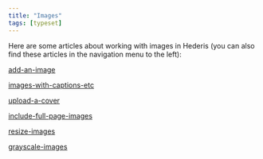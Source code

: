 ```yaml
---
title: "Images"
tags: [typeset]
---
```

 
<html><body><section data-type="chapter" class="hsecchapter" data-hederis-type="hsecchapter" id="intro-images" data-pi-attrs="id: intro-images; data-tags: typeset;" role="doc-chapter" data-tags="typeset" data-author-name=" " data-book-title=" " title="Images"><p class="hblkp" data-hederis-type="hblkp" id="pjgmenofB">Here are some articles about working with images in Hederis (you can also find these articles in the navigation menu to the left): </p><p class="hblkp" data-hederis-type="hblkp" id="pVRNsBqvz"><a href="{% link _docs/add-an-image.md %}" class="hspana" data-hederis-type="hspana" id="pkpBSq667">add-an-image</a></p><p class="hblkp" data-hederis-type="hblkp" id="pM8UmMNvO"><a href="{% link _docs/images-with-captions-etc.md %}" class="hspana" data-hederis-type="hspana" id="pYXIVnYtL">images-with-captions-etc</a></p><p class="hblkp" data-hederis-type="hblkp" id="p17wcBcFE"><a href="{% link _docs/upload-a-cover.md %}" class="hspana" data-hederis-type="hspana" id="pWLnya3M0">upload-a-cover</a></p><p class="hblkp" data-hederis-type="hblkp" id="pQTxUmyVK"><a href="{% link _docs/include-full-page-images.md %}" class="hspana" data-hederis-type="hspana" id="pEZlhlXi7">include-full-page-images</a></p><p class="hblkp" data-hederis-type="hblkp" id="pqJA3EoIB"><a href="{% link _docs/resize-images.md %}" class="hspana" data-hederis-type="hspana" id="pIpqauw6Z">resize-images</a></p><p class="hblkp" data-hederis-type="hblkp" id="pz9wW6jp6"><a href="{% link _docs/grayscale-images.md %}" class="hspana" data-hederis-type="hspana" id="pdBpDDUGR">grayscale-images</a></p></section></body></html>
